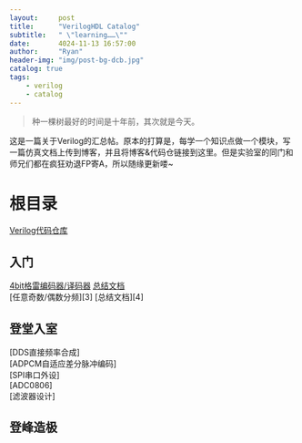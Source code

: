 ```yaml
---
layout:     post
title:      "VerilogHDL Catalog"
subtitle:   " \"learning……\""
date:       4024-11-13 16:57:00
author:     "Ryan"
header-img: "img/post-bg-dcb.jpg"
catalog: true
tags:
    - verilog
    - catalog
---
```


> 种一棵树最好的时间是十年前，其次就是今天。

这是一篇关于Verilog的汇总帖。原本的打算是，每学一个知识点做一个模块，写一篇仿真文档上传到博客，并且将博客&代码仓链接到这里。但是实验室的同门和师兄们都在疯狂劝退FP寄A，所以随缘更新喽~

# 根目录
[Verilog代码仓库][0]

## 入门
[4bit格雷编码器/译码器][1] [总结文档][2]  
[任意奇数/偶数分频][3] [总结文档][4]

## 登堂入室
[DDS直接频率合成]  
[ADPCM自适应差分脉冲编码]  
[SPI串口外设]  
[ADC0806]  
[滤波器设计]  
## 登峰造极





[0]:https://github.com/RyanAqu/Verilogs
[1]:https://github.com/RyanAqu/Verilogs/tree/main/graycoder
[2]:https://ryanaqu.github.io/2024/11/14/graycoder-graydecoder/


